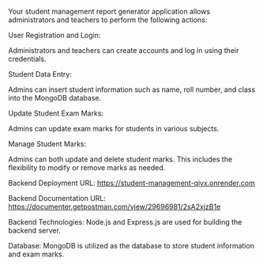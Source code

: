 Your student management report generator application allows administrators and teachers to perform the following actions:

User Registration and Login:

Administrators and teachers can create accounts and log in using their credentials.


Student Data Entry:

Admins can insert student information such as name, roll number, and class into the MongoDB database.


Update Student Exam Marks:

Admins can update exam marks for students in various subjects.


Manage Student Marks:

Admins can both update and delete student marks. This includes the flexibility to modify or remove marks as needed.


Backend Deployment URL: https://student-management-qiyx.onrender.com


Backend Documentation URL: https://documenter.getpostman.com/view/29696981/2sA2xjzB1e



Backend Technologies:
Node.js and Express.js are used for building the backend server.

Database:
MongoDB is utilized as the database to store student information and exam marks.

